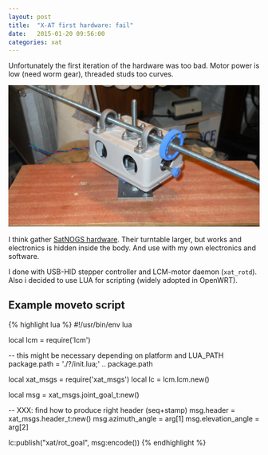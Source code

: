 ```yaml
---
layout: post
title:  "X-AT first hardware: fail"
date:   2015-01-20 09:56:00
categories: xat
---
```


Unfortunately the first iteration of the hardware was too bad.
Motor power is low (need worm gear), threaded studs too curves.

![old hardware](/images/hardware-v1/dscn0334.jpg)

I think gather [SatNOGS hardware][satnogs-hw].
Their turntable larger, but works and electronics is hidden inside the body.
And use with my own electronics and software.

I done with USB-HID stepper controller and LCM-motor daemon (`xat_rotd`).
Also i decided to use LUA for scripting (widely adopted in OpenWRT).


Example moveto script
---------------------
{% highlight lua %}
#!/usr/bin/env lua

local lcm = require('lcm')

-- this might be necessary depending on platform and LUA_PATH
package.path = './?/init.lua;' .. package.path

local xat_msgs = require('xat_msgs')
local lc = lcm.lcm.new()

local msg = xat_msgs.joint_goal_t:new()

-- XXX: find how to produce right header (seq+stamp)
msg.header = xat_msgs.header_t:new()
msg.azimuth_angle = arg[1]
msg.elevation_angle = arg[2]

lc:publish("xat/rot_goal", msg:encode())
{% endhighlight %}


[satnogs-hw]: https://satnogs.org/hardware.html
